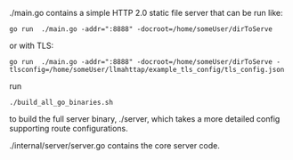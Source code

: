 ./main.go contains a simple HTTP 2.0 static file server that can be run like:

`go run  ./main.go -addr=":8888" -docroot=/home/someUser/dirToServe`

or with TLS:

`go run  ./main.go -addr=":8888" -docroot=/home/someUser/dirToServe -tlsconfig=/home/someUser/llmahttap/example_tls_config/tls_config.json`

run

`./build_all_go_binaries.sh`

to build the full server binary, ./server, which takes a more detailed config supporting route configurations.

./internal/server/server.go contains the core server code.
